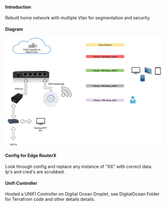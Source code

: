 #### Introduction

Rebuilt home network with multiple Vlan for segmentation and security.

 #### Diagram

![image](home_network.jpg)

 #### Config for Edge RouterX

Look through config and replace any instance of "XX" with correct data. Ip's and cred's are scrubbed.


 #### Unifi Controller

 Hosted a UNIFI Controller on Digital Ocean Droplet, see DigitalOcean Folder for  Terrafrom code and other details details.
